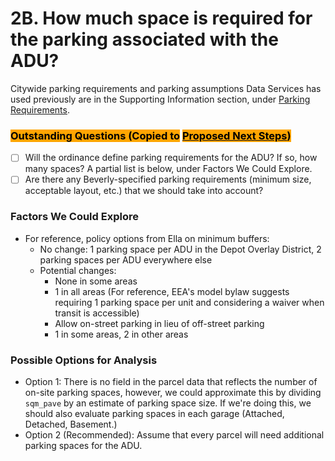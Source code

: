 # 2B. How much space is required for the parking associated with the ADU?

Citywide parking requirements and parking assumptions Data Services has used previously are in the Supporting Information section, under [Parking Requirements](../../policy/assumptions-and-policy/parking-requirements/).

### <mark style="background-color:orange;">Outstanding Questions (Copied to</mark> [<mark style="background-color:orange;">Proposed Next Steps</mark>](../../project-management/proposed-next-steps.md)<mark style="background-color:orange;">)</mark>

* [ ] Will the ordinance define parking requirements for the ADU? If so, how many spaces? A partial list is below, under Factors We Could Explore.
* [ ] Are there any Beverly-specified parking requirements (minimum size, acceptable layout, etc.) that we should take into account?

### Factors We Could Explore

* For reference, policy options from Ella on minimum buffers:&#x20;
  * No change: 1 parking space per ADU in the Depot Overlay District, 2 parking spaces per ADU everywhere else
  * Potential changes: &#x20;
    * None in some areas&#x20;
    * 1 in all areas (For reference, EEA's model bylaw suggests requiring 1 parking space per unit and considering a waiver when transit is accessible)
    * Allow on-street parking in lieu of off-street parking&#x20;
    * 1 in some areas, 2 in other areas&#x20;

### Possible Options for Analysis

* Option 1: There is no field in the parcel data that reflects the number of on-site parking spaces, however, we could approximate this by dividing `sqm_pave` by an estimate of parking space size. If we're doing this, we should also evaluate parking spaces in each garage (Attached, Detached, Basement.)&#x20;
* Option 2 (Recommended): Assume that every parcel will need additional parking spaces for the ADU.
